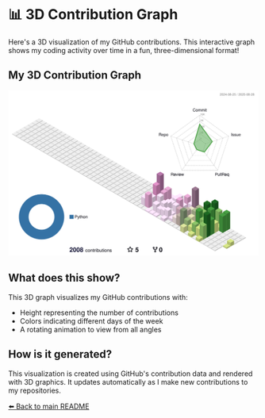 # 📊 3D Contribution Graph

Here's a 3D visualization of my GitHub contributions. This interactive graph shows my coding activity over time in a fun, three-dimensional format!

## My 3D Contribution Graph

![3D Contribution Graph](profile-3d-contrib/profile-season-animate.svg)

## What does this show?
This 3D graph visualizes my GitHub contributions with:
- Height representing the number of contributions
- Colors indicating different days of the week
- A rotating animation to view from all angles

## How is it generated?
This visualization is created using GitHub's contribution data and rendered with 3D graphics. It updates automatically as I make new contributions to my repositories.

[⬅️ Back to main README](README.md)

